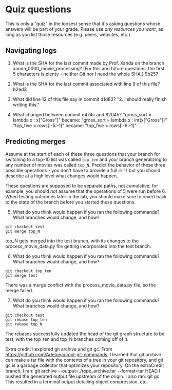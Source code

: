 # Quiz questions

This is only a "quiz" in the loosest sense that it's asking questions whose
answers will be part of your grade. Please use *any resources you want*, as
long as you list those resources (e.g. peers, websites, etc.)

## Navigating logs

1. What is the SHA for the last commit made by Prof. Xanda on the branch
xanda_0000_movie_processing?
(For this and future questions, the first 5 characters is plenty - neither
Git nor I need the whole SHA.)
9b257

2. What is the SHA for the last commit associated with line 9 of this file?
b2ed3

3. What did line 12 of this file say in commit d1d83?
"2. I should really finish writing this."

4. What changed between commit e474c and 82045?
"gross_sort = lambda x : x["Gross"]" became: 
"gross_sort = lambda x : int(x["Gross"])"
"top_five = rows[:-5:-1]" became: 
"top_five = rows[:-6:-1]"
## Predicting merges

Assume at the start of each of these three questions that your
branch for switching to a top-10 list was called `top_ten`
and your branch generalizing to any number of movies was called `top_N`.
Predict the behavior of these three possible operations - you don't
have to provide a full `diff` but you should describe at a high level
what changes would happen.

These questions are supposed to be separate paths, not cumulative;
for example, you should *not* assume that the operations of 5 were run
before 6. When testing outcomes later in the lab, you should make sure to
revert back to the state of the branch before you started these questions.

5. What do you think would happen if you ran the following commands?
What branches would change, and how?
```
git checkout test
git merge top_N
```
top_N gets merged into the test branch, with its changes to the 
process_movie_data.py file getting incorporated into the test branch. 

6. What do you think would happen if you ran the following commands?
What branches would change, and how?
```
git checkout top_ten
git merge test
```
There was a merge conflict with the process_movie_data.py file, so the merge 
failed.

7. What do you think would happen if you ran the following commands?
What branches would change, and how?
```
git checkout test
git rebase top_ten
git rebase top_N
```
The rebases successfully updated the head of the git graph structure to be test, 
with the top_ten and top_N branches coming off of it.

Extra credit:
I explored git archive and git gc. 
From https://github.com/Adetona/cool-git-commands, I learned that git archive 
can make a tar file with the contents of a tree in your git repository, and git 
gc is a garbage collector that optimizes your repository.
On the extraCredit branch, I ran: 
git archive --output=./repo_archive.tar --format=tar HEAD
I pushed the generated output file upstream of the origin.
I also ran:
git gc
This resulted in a terminal output detailing object compression, etc.